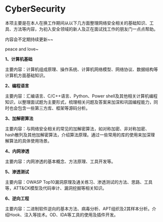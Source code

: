 # CyberSecurity

本项主要是在本人在换工作期间从以下几方面整理网络安全相关的基础知识、工具、方法等内容，为初入安全领域的新人及正在面试找工作的朋友门一点点帮助。

内容会不定期持续更新~~

peace and love~



**1、计算机基础**

主要内容：计算机组成原理、操作系统、计算机网络模型、网络协议、数据结构等计算机方面基础知识。

**2、编程语言**

主要内容：汇编语言、C/C++语言、Python、Power shell及其他相关计算机编程知识，以整理面试题为主要形式，梳理相关问题及答案来加深和巩固编程能力，同时也会包含一些第三方库、框架等源码分析。

**3、加解密算法**

主要内容：与网络安全相关的常见的加解密算法，如对称加密、非对称加密、hash散列及其他加解密算法，介绍算法原理。通过一些常用的库的使用来加深理解算法的具体使用场景。

**4、内网渗透**

主要内容：内网渗透的基本概念、方法原理、工具开发等。

**5、渗透测试**

主要内容：OWASP Top10漏洞原理及通关练习、渗透测试的方法、思路、工具等，ATT&CK模型及代码审计、漏洞挖掘等相关知识。

**6、逆向工程**

主要内容：二进制软件逆向的基本方法、病毒分析、APT组织及2其样本分析。介绍Hook、注入等技术。OD、IDA等工具的使用及插件开发。

